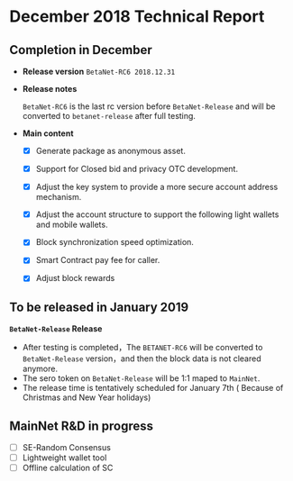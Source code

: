 # December 2018 Technical Report

## Completion in December

- **Release version**
  `BetaNet-RC6 2018.12.31`



- **Release notes**

     `BetaNet-RC6` is the last rc version before `BetaNet-Release` and will be converted to `betanet-release` after full testing.



- **Main content**

  - [x] Generate package as anonymous asset.
  - [x] Support for Closed bid and privacy OTC development.
  - [x] Adjust the key system to provide a more secure account address mechanism.
  - [x] Adjust the account structure to support the following light wallets and mobile wallets.
  - [x] Block synchronization speed optimization.
  - [x] Smart Contract pay fee for caller.
  - [x] Adjust block rewards


## To be released in January 2019

**`BetaNet-Release` Release**

- After testing is completed，The `BETANET-RC6` will be converted to `BetaNet-Release` version，and then the block data is not cleared anymore.
- The sero token on `BetaNet-Release`  will be 1:1 maped to `MainNet`.
- The release time is tentatively scheduled for January 7th ( Because of Christmas and New Year holidays)



## MainNet R&D in progress

- [ ] SE-Random Consensus
- [ ] Lightweight wallet tool
- [ ] Offline calculation of SC